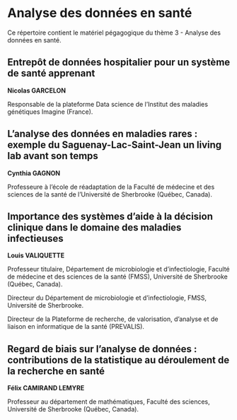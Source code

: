 # Analyse des données en santé

Ce répertoire contient le matériel pégagogique du thème 3 - Analyse des données en santé.

## Entrepôt de données hospitalier pour un système de santé apprenant
**Nicolas GARCELON**

Responsable de la plateforme Data science de l’Institut des maladies génétiques Imagine (France).

## L’analyse des données en maladies rares : exemple du Saguenay-Lac-Saint-Jean un living lab avant son temps
**Cynthia GAGNON**

Professeure à l’école de réadaptation de la Faculté de médecine et des sciences de la santé de l’Université de Sherbrooke (Québec, Canada).

## Importance des systèmes d’aide à la décision clinique dans le domaine des maladies infectieuses
**Louis VALIQUETTE**

Professeur titulaire, Département de microbiologie et d’infectiologie, Faculté de médecine et des sciences de la santé (FMSS), Université de Sherbrooke (Québec, Canada).

Directeur du Département de microbiologie et d’infectiologie, FMSS, Université de Sherbrooke.

Directeur de la Plateforme de recherche, de valorisation, d’analyse et de liaison en informatique de la santé (PREVALIS).

## Regard de biais sur l’analyse de données : contributions de la statistique au déroulement de la recherche en santé
**Félix CAMIRAND LEMYRE**

Professeur au département de mathématiques, Faculté des sciences, Université de Sherbrooke (Québec, Canada).
